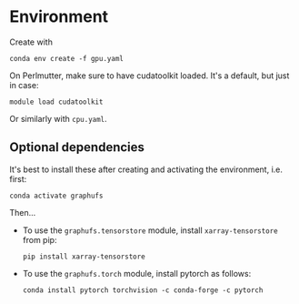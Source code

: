 # Environment

Create with

```
conda env create -f gpu.yaml
```

On Perlmutter, make sure to have cudatoolkit loaded. It's a default, but just in
case:

```
module load cudatoolkit
```

Or similarly with `cpu.yaml`.

## Optional dependencies

It's best to install these after creating and activating the environment, i.e.
first:

```
conda activate graphufs
```

Then...


* To use the `graphufs.tensorstore` module, install `xarray-tensorstore` from pip:
  ```
  pip install xarray-tensorstore
  ```

* To use the `graphufs.torch` module, install pytorch as follows:
   ```
   conda install pytorch torchvision -c conda-forge -c pytorch
   ```
